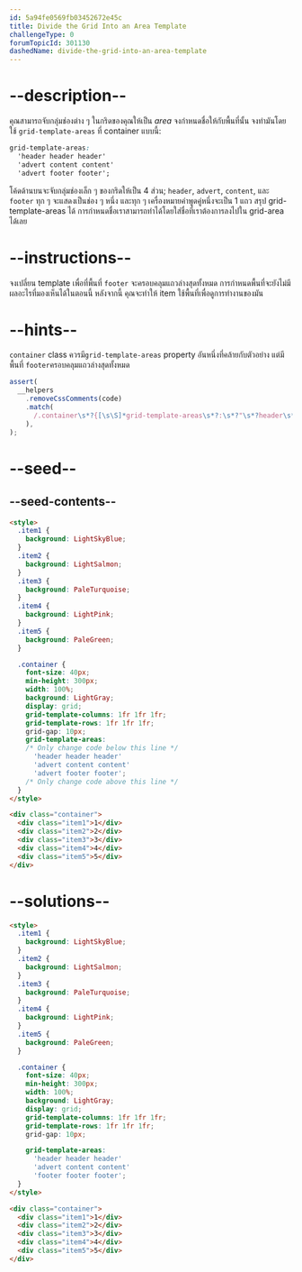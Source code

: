 ```yaml
---
id: 5a94fe0569fb03452672e45c
title: Divide the Grid Into an Area Template
challengeType: 0
forumTopicId: 301130
dashedName: divide-the-grid-into-an-area-template
---
```


# --description--

คุณสามารถจับกลุ่มช่องต่าง ๆ ในกริดของคุณให้เป็น <dfn>area</dfn>
จงกำหนดชื่อให้กับพื้นที่นั้น
จงทำมันโดยใช้ `grid-template-areas` ที่ container แบบนี้:

```css
grid-template-areas:
  'header header header'
  'advert content content'
  'advert footer footer';
```

โค้ดด้านบนจะจับกลุ่มช่องเล็ก ๆ ของกริดให้เป็น 4 ส่วน; `header`, `advert`, `content`, และ `footer`
ทุก ๆ จะแสดงเป็นช่อง ๆ หนึ่ง และทุก ๆ เครื่องหมายคำพูดคู่หนึ่งจะเป็น 1 แถว
สรุป grid-template-areas ได้ การกำหนดชื่อเราสามารถทำได้โดยใส่ชื่อที่เราต้องการลงไปใน grid-area ได้เลย

# --instructions--

จงเปลี่ยน template เพื่อที่พื้นที่ `footer` จะครอบคลุมแถวล่างสุดทั้งหมด
การกำหนดพื้นที่จะยังไม่มีผลอะไรที่มองเห็นได้ในตอนนี้
หลังจากนี้ คุณจะทำให้ item ใช้พื้นที่เพื่อดูการทำงานของมัน

# --hints--

`container` class ควรมี`grid-template-areas` property อันหนึ่งที่คล้ายกับตัวอย่าง แต่มีพื้นที่ `footer`ครอบคลุมแถวล่างสุดทั้งหมด

```js
assert(
  __helpers
    .removeCssComments(code)
    .match(
      /.container\s*?{[\s\S]*grid-template-areas\s*?:\s*?"\s*?header\s*?header\s*?header\s*?"\s*?"\s*?advert\s*?content\s*?content\s*?"\s*?"\s*?footer\s*?footer\s*?footer\s*?"\s*?;[\s\S]*}/gi,
    ),
);
```

# --seed--

## --seed-contents--

```html
<style>
  .item1 {
    background: LightSkyBlue;
  }
  .item2 {
    background: LightSalmon;
  }
  .item3 {
    background: PaleTurquoise;
  }
  .item4 {
    background: LightPink;
  }
  .item5 {
    background: PaleGreen;
  }

  .container {
    font-size: 40px;
    min-height: 300px;
    width: 100%;
    background: LightGray;
    display: grid;
    grid-template-columns: 1fr 1fr 1fr;
    grid-template-rows: 1fr 1fr 1fr;
    grid-gap: 10px;
    grid-template-areas:
    /* Only change code below this line */
      'header header header'
      'advert content content'
      'advert footer footer';
    /* Only change code above this line */
  }
</style>

<div class="container">
  <div class="item1">1</div>
  <div class="item2">2</div>
  <div class="item3">3</div>
  <div class="item4">4</div>
  <div class="item5">5</div>
</div>
```

# --solutions--

```html
<style>
  .item1 {
    background: LightSkyBlue;
  }
  .item2 {
    background: LightSalmon;
  }
  .item3 {
    background: PaleTurquoise;
  }
  .item4 {
    background: LightPink;
  }
  .item5 {
    background: PaleGreen;
  }

  .container {
    font-size: 40px;
    min-height: 300px;
    width: 100%;
    background: LightGray;
    display: grid;
    grid-template-columns: 1fr 1fr 1fr;
    grid-template-rows: 1fr 1fr 1fr;
    grid-gap: 10px;

    grid-template-areas:
      'header header header'
      'advert content content'
      'footer footer footer';
  }
</style>

<div class="container">
  <div class="item1">1</div>
  <div class="item2">2</div>
  <div class="item3">3</div>
  <div class="item4">4</div>
  <div class="item5">5</div>
</div>
```
